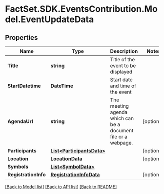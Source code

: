# FactSet.SDK.EventsContribution.Model.EventUpdateData

## Properties

Name | Type | Description | Notes
------------ | ------------- | ------------- | -------------
**Title** | **string** | Title of the event to be displayed | 
**StartDatetime** | **DateTime** | Start date and time of the event | 
**AgendaUrl** | **string** | The meeting agenda which can be a document file or a webpage. | [optional] 
**Participants** | [**List&lt;ParticipantsData&gt;**](ParticipantsData.md) |  | [optional] 
**Location** | [**LocationData**](LocationData.md) |  | [optional] 
**Symbols** | [**List&lt;SymbolData&gt;**](SymbolData.md) |  | 
**RegistrationInfo** | [**RegistrationInfoData**](RegistrationInfoData.md) |  | [optional] 

[[Back to Model list]](../README.md#documentation-for-models) [[Back to API list]](../README.md#documentation-for-api-endpoints) [[Back to README]](../README.md)

